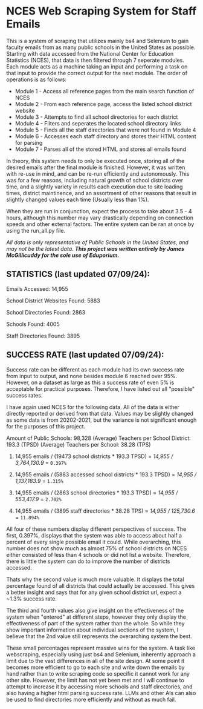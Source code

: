 # NCES Web Scraping System for Staff Emails

This is a system of scraping that utilizes mainly bs4 and Selenium to gain faculty emails from as many public schools
in the United States as possible. Starting with data accessed from the National Center for Education Statistics (NCES),
that data is then filtered through 7 seperate modules. Each module acts as a machine taking an input and performing a task
on that input to provide the correct output for the next module. The order of operations is as follows:

- Module 1 - Access all reference pages from the main search function of NCES
- Module 2 - From each reference page, access the listed school district website
- Module 3 - Attempts to find all school directories for each district
- Module 4 - Filters and seperates the located school directory links
- Module 5 - Finds all the staff directories that were not found in Module 4
- Module 6 - Accesses each staff directory and stores their HTML content for parsing
- Module 7 - Parses all of the stored HTML and stores all emails found

In theory, this system needs to only be executed once, storing all of the desired emails after the final module is finished.
However, it was written with re-use in mind, and can be re-run efficiently and autonomously. This was for a few reasons, including
natural growth of school districts over time, and a slightly variety in results each execution due to site loading times,
district maintinence, and an assortment of other reasons that result in slightly changed values each time (Usually less than 1%).

When they are run in conjunction, expect the process to take about 3.5 - 4 hours, although this number may vary drastically depending
on connection speeds and other external factors. The entire system can be ran at once by using the run_all.py file.

_All data is only representative of Public Schools in the United States, and may not be the latest data._
_**This project was written entirely by James McGillicuddy for the sole use of Eduporium.**_



## STATISTICS (last updated 07/09/24):

Emails Accessed: 14,955

School District Websites Found: 5883

School Directories Found: 2863

Schools Found: 4005

Staff Directories Found: 3895



## SUCCESS RATE (last updated 07/09/24):

Success rate can be different as each module had its own success rate from input to output, and none besides module 6 reached over 95%.
However, on a dataset as large as this a success rate of even 5% is acceptable for practical purposes. Therefore, I have listed out all
"possible" success rates.

I have again used NCES for the following data. All of the data is either directly reported or derived from that data. Values may
be slightly changed as some data is from 20202-2021, but the variance is not significant enough for the purposes of this project.

Amount of Public Schools: 98,328
(Average) Teachers per School District: 193.3 (TPSD)
(Average) Teachers per School: 38.28 (TPS)


1. 14,955 emails / (19473 school districts * 193.3 TPSD) = _14,955 / 3,764,130.9_ = `0.397%`

2. 14,955 emails / (5883 accessed school districts * 193.3 TPSD) = _14,955 / 1,137,183.9_ = `1.315%`

3. 14,955 emails / (2863 school directories * 193.3 TPSD) = _14,955 / 553,417.9_ = `2.702%`

4. 14,955 emails / (3895 staff directories * 38.28 TPS) = _14,955 / 125,730.6_ = `11.894%`

All four of these numbers display different perspectives of success. The first, 0.397%, displays that the system was able
to access about half a percent of every single possible email it could. While overarching, this number does not show much as
almost 75% of school districts on NCES either consisted of less than 4 schools or did not list a website. Therefore, there is
little the system can do to improve the number of districts accessed. 

Thats why the second value is much more valuable. It displays the total percentage found of all districts that could actually be accessed.
This gives a better insight and says that for any given school district url, expect a ~1.3% success rate.

The third and fourth values also give insight on the effectiveness of the system when "entered" at different steps, however
they only display the effectiveness of part of the system rather than the whole. So while they show important information
about individual sections of the system, I believe that the 2nd value still represents the overarching system the best.


These small percentages represent massive wins for the system. A task like webscraping, especially using just bs4 and Selenium,
inherently approach a limit due to the vast differences in all of the site design. At some point it becomes more efficient to
go to each site and write down the emails by hand rather than to write scraping code so specific it cannot work for any other site.
However, the limit has not yet been met and I will continue to attempt to increase it by accessing more schools and staff directories,
and also having a higher html parsing success rate. LLMs and other AIs can also be used to find directories more efficiently and without
as much fail.
